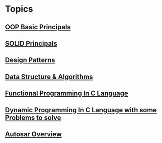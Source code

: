 <!-- # Basics Wrapup -->

<!-- math example $$ 
F(x) = \int_{\infty}^{-\infty} \xi
$$ -->

# Topics

## [OOP Basic Principals](OOP)

## [SOLID Principals](SOLID)

## [Design Patterns](Design_Patterns)

## [Data Structure & Algorithms](Data_Structures_And_Algorithms)

## [Functional Programming In C Language](Functional_Programming)

## [Dynamic Programming In C Language with some Problems to solve](Dynamic_Programming)

## [Autosar Overview](Autosar_Overview)
